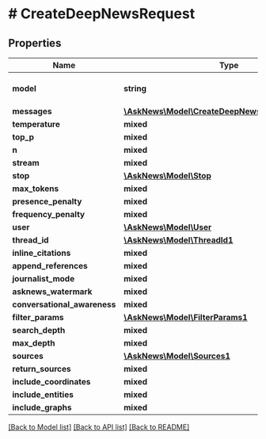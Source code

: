 # # CreateDeepNewsRequest

## Properties

Name | Type | Description | Notes
------------ | ------------- | ------------- | -------------
**model** | **string** |  | [optional] [default to 'deepseek']
**messages** | [**\AskNews\Model\CreateDeepNewsRequestMessage[]**](CreateDeepNewsRequestMessage.md) |  |
**temperature** | **mixed** |  | [optional]
**top_p** | **mixed** |  | [optional]
**n** | **mixed** |  | [optional]
**stream** | **mixed** |  | [optional]
**stop** | [**\AskNews\Model\Stop**](Stop.md) |  | [optional]
**max_tokens** | **mixed** |  | [optional]
**presence_penalty** | **mixed** |  | [optional]
**frequency_penalty** | **mixed** |  | [optional]
**user** | [**\AskNews\Model\User**](User.md) |  | [optional]
**thread_id** | [**\AskNews\Model\ThreadId1**](ThreadId1.md) |  | [optional]
**inline_citations** | **mixed** |  | [optional]
**append_references** | **mixed** |  | [optional]
**journalist_mode** | **mixed** |  | [optional]
**asknews_watermark** | **mixed** |  | [optional]
**conversational_awareness** | **mixed** |  | [optional]
**filter_params** | [**\AskNews\Model\FilterParams1**](FilterParams1.md) |  | [optional]
**search_depth** | **mixed** |  | [optional]
**max_depth** | **mixed** |  | [optional]
**sources** | [**\AskNews\Model\Sources1**](Sources1.md) |  | [optional]
**return_sources** | **mixed** |  | [optional]
**include_coordinates** | **mixed** |  | [optional]
**include_entities** | **mixed** |  | [optional]
**include_graphs** | **mixed** |  | [optional]

[[Back to Model list]](../../README.md#models) [[Back to API list]](../../README.md#endpoints) [[Back to README]](../../README.md)
